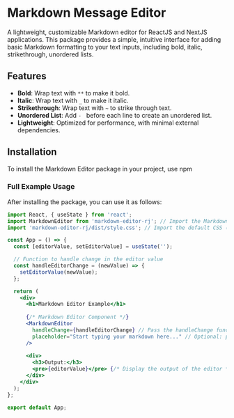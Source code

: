 # Markdown Message Editor

A lightweight, customizable Markdown editor for ReactJS and NextJS applications. This package provides a simple, intuitive interface for adding basic Markdown formatting to your text inputs, including bold, italic, strikethrough, unordered lists.

## Features

- **Bold**: Wrap text with `**` to make it bold.
- **Italic**: Wrap text with `_` to make it italic.
- **Strikethrough**: Wrap text with `~` to strike through text.
- **Unordered List**: Add `- ` before each line to create an unordered list.
- **Lightweight**: Optimized for performance, with minimal external dependencies.

## Installation

To install the Markdown Editor package in your project, use npm
### Full Example Usage

After installing the package, you can use it as follows:

```jsx
import React, { useState } from 'react';
import MarkdownEditor from 'markdown-editor-rj'; // Import the MarkdownEditor component
import 'markdown-editor-rj/dist/style.css'; // Import the default CSS (if available)

const App = () => {
  const [editorValue, setEditorValue] = useState('');

  // Function to handle change in the editor value
  const handleEditorChange = (newValue) => {
    setEditorValue(newValue);
  };

  return (
    <div>
      <h1>Markdown Editor Example</h1>
      
      {/* Markdown Editor Component */}
      <MarkdownEditor
        handleChange={handleEditorChange} // Pass the handleChange function
        placeholder="Start typing your markdown here..." // Optional: placeholder text
      />
      
      <div>
        <h3>Output:</h3>
        <pre>{editorValue}</pre> {/* Display the output of the editor */}
      </div>
    </div>
  );
};

export default App;

